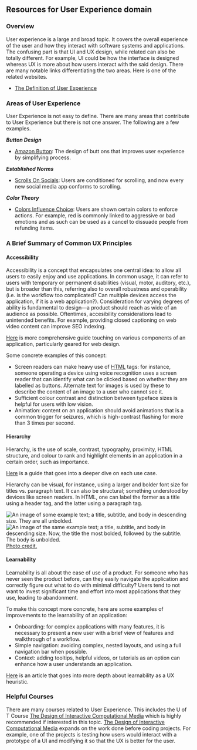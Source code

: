 ## Resources for User Experience domain

### Overview

User experience is a large and broad topic. It covers the overall experience of the user and how they interact with software systems and applications. The confusing part is that UI and UX design, while related can also be totally different. For example, UI could be how the interface is designed whereas UX is more about how users interact with the said design.
There are many notable links differentiating the two areas. Here is one of the related websites.

- [The Definition of User Experience](https://www.nngroup.com/articles/definition-user-experience/)

### Areas of User Experience

User Experience is not easy to define. There are many areas that contribute to User Experience but there is not one answer. The following are a few examples.

___Button Design___ 
- [Amazon Button](https://medium.com/@cccalibour/how-ux-design-makes-a-difference-amazons-continue-button-901618a8b00e): The design of butt
ons that improves user experience by simplifying process.

___Established Norms___
- [Scrolls On Socials](https://forgeandsmith.com/blog/scrolling-vs-clicking-whats-the-preferred-user-experience/): Users are conditioned for scrolling, and now every new social media app conforms to scrolling.

___Color Theory___
- [Colors Influence Choice](https://usabilitygeek.com/colour-user-experience-psychology/#:~:text=Colour%20plays%20a%20crucial%20role,and%20identified%20with%20your%20industry.): Users are shown certain colors to enforce actions. For example, red is commonly linked to aggressive or bad emotions and as such can be used as a cancel to dissuade people from refunding items.

### A Brief Summary of Common UX Principles

#### Accessibility
Accessibility is a concept that encapsulates one central idea: to allow all users to easily enjoy and use applications. In common usage, it can refer to users with temporary or permanent disabilities (visual, motor, auditory, etc.), but is broader than this, referring also to overall robustness and operability (i.e. is the workflow too complicated? Can multiple devices access the application, if it is a web application?). Consideration for varying degrees of ability is fundamental to design—a product should reach as wide of an audience as possible. Oftentimes, accesibility considerations lead to unintended benefits. For example, providing closed captioning on web video content can improve SEO indexing.

[Here](https://uxdesign.cc/accessibility-guidelines-for-a-ux-designer-c3ba775539be) is more comprehensive guide touching on various components of an application, particularly geared for web design.

Some concrete examples of this concept:
- Screen readers can make heavy use of [HTML](https://www.w3schools.com/html/html_accessibility.asp) tags: for instance, someone operating a device using voice recognition uses a screen reader that can identify what can be clicked based on whether they are labelled as buttons. Alternate text for images is used by these to describe the content of an image to a user who cannot see it.
- Sufficient colour contrast and distinction between typeface sizes is helpful for users with low vision.
- Animation: content on an application should avoid animations that is a common trigger for seizures, which is high-contrast flashing for more than 3 times per second.


#### Hierarchy
Hierarchy, is the use of scale, contrast, typography, proximity, HTML structure, and colour to rank and highlight elements in an application in a certain order, such as importance. 

[Here](https://uxengineer.com/principles-of-design/hierarchy/) is a guide that goes into a deeper dive on each use case.

Hierarchy can be visual, for instance, using a larger and bolder font size for titles vs. paragraph text. It can also be structural; something understood by devices like screen readers. In HTML, one can label the former as a title using a header tag, and the latter using a paragraph tag.


![An image of some example text; a title, subtitle, and body in descending size. They are all unbolded.](https://miro.medium.com/v2/resize:fit:1100/format:webp/1*scEqtA_zHMdmL370AeI4AQ.png)
![An image of the same example text; a title, subtitle, and body in descending size. Now, the title the most bolded, followed by the subtitle. The body is unbolded.](https://miro.medium.com/v2/resize:fit:1100/format:webp/1*IrfSs6u55aQwPM3-BTrAhw.png)
[Photo credit.](https://uxplanet.org/visual-hierarchy-and-ux-design-a-guide-779863263bbc)


#### Learnability
Learnability is all about the ease of use of a product. For someone who has never seen the product before, can they easily navigate the application and correctly figure out what to do with minimal difficulty? Users tend to not want to invest significant time and effort into most applications that they use, leading to abandonment. 

To make this concept more concrete, here are some examples of improvements to the learnability of an application:
- Onboarding: for complex applications with many features, it is necessary to present a new user with a brief view of features and walkthrough of a workflow.
- Simple navigation: avoiding complex, nested layouts, and using a full navigation bar when possible.
- Context: adding tooltips, helpful videos, or tutorials as an option can enhance how a user understands an application.

[Here](https://www.justinmind.com/blog/learnability-ux-design/) is an article that goes into more depth about learnability as a UX heuristic.

### Helpful Courses

There are many courses related to User Experience. This includes the U of T Course [The Design of Interactive Computational Media](https://artsci.calendar.utoronto.ca/course/csc318h1) which is highly recommended if interested in this topic. [The Design of Interactive Computational Media](https://artsci.calendar.utoronto.ca/course/csc318h1) expands on the work done before coding projects. For example, one of the projects is testing how users would interact with a prototype of a UI and modifying it so that the UX is better for the user.
